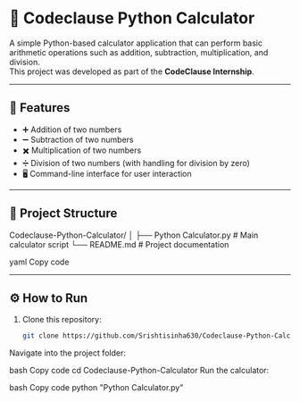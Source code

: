 # 🧮 Codeclause Python Calculator

A simple Python-based calculator application that can perform basic arithmetic operations such as addition, subtraction, multiplication, and division.  
This project was developed as part of the **CodeClause Internship**.

---

## 🚀 Features
- ➕ Addition of two numbers  
- ➖ Subtraction of two numbers  
- ✖️ Multiplication of two numbers  
- ➗ Division of two numbers (with handling for division by zero)  
- 🖥️ Command-line interface for user interaction  

---

## 📂 Project Structure
Codeclause-Python-Calculator/
│
├── Python Calculator.py # Main calculator script
└── README.md # Project documentation

yaml
Copy code

---

## ⚙️ How to Run
1. Clone this repository:
   ```bash
   git clone https://github.com/Srishtisinha630/Codeclause-Python-Calculator.git
Navigate into the project folder:

bash
Copy code
cd Codeclause-Python-Calculator
Run the calculator:

bash
Copy code
python "Python Calculator.py"
